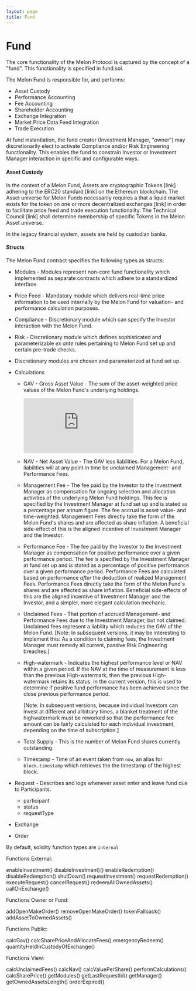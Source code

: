 ```yaml
---
layout: page
title: Fund
---
```

# Fund

The core functionality of the Melon Protocol is captured by the concept of a "fund". This functionality is specified in fund.sol.

The Melon Fund is responsible for, and performs:
- Asset Custody
- Performance Accounting
- Fee Accounting
- Shareholder Accounting
- Exchange Integration
- Market Price Data Feed Integration
- Trade Execution

At fund instantiation, the fund creator (Investment Manager, "owner") may discretionarily elect to activate Compliance and/or Risk Engineering functionality. This enables the fund to constrain Investor or Investment Manager interaction in specific and configurable ways.

#### Asset Custody
In the context of a Melon Fund, Assets are cryptographic Tokens [link] adhering to the ERC20 standard [link] on the Ethereum blockchain.  The Asset universe for Melon Funds necessarily requires a that a liquid market exists for the token on one or more decentralized exchanges [link] in order to facilitate price feed and trade execution functionality. The Technical Council [link] shall determine membership of specific Tokens in the Melon Asset universe.

In the legacy financial system, assets are held by custodian banks.

#### Structs
The Melon Fund contract specifies the following types as structs:

- Modules - Modules represent non-core fund functionality which implemented as separate contracts which adhere to a standardized interface.

 - Price Feed - Mandatory module which delivers real-time price information to be used internally by the Melon Fund for valuation- and performance calculation purposes.

 - Compliance - Discretionary module which can specify the Investor interaction with the Melon Fund.

 - Risk - Discretionary module which defines sophisticated and parameterizable *ex ante* rules pertaining to Melon Fund set up and certain pre-trade checks.

  - Discretionary modules are chosen and parameterized at fund set up.


- Calculations
  - GAV - Gross Asset Value - The sum of the asset-weighted price values of the Melon Fund's underlying holdings.

    ![ee](http://www.sciweavers.org/tex2img.php?eq=gav%20%3D%20%20%5Csum_%7Bk%3D1%7D%5En%20assetHolding%28a_%7Bk%7D%29%2AassetPrice%28a_%7Bk%7D%29%20%20&bc=White&fc=Black&im=jpg&fs=12&ff=arev&edit=0)

  - NAV - Net Asset Value - The GAV less liabilities. For a Melon Fund, liabilities will at any point in time be unclaimed Management- and Performance Fees.

  - Management Fee - The fee paid by the Investor to the Investment Manager as compensation for ongoing selection and allocation activities of the underlying Melon Fund holdings. This fee is specified by the Investment Manager at fund set up and is stated as a percentage per annum figure. The fee accrual is asset value- and time-weighted. Management Fees directly take the form of the Melon Fund's shares and are affected as share inflation. A beneficial side-effect of this is the aligned incentive of Investment Manager and the Investor.

  - Performance Fee - The fee paid by the Investor to the Investment Manager as compensation for positive performance over a given performance period. The fee is specified by the Investment Manager at fund set up and is stated as a percentage of positive performance over a given performance period. Performance Fees are calculated based on performance *after* the deduction of realized Management Fees. Performance Fees directly take the form of the Melon Fund's shares and are affected as share inflation. Beneficial side-effects of this are the aligned incentive of Investment Manager and the Investor, and a simpler, more elegant calculation mechanic.

  - Unclaimed Fees - That portion of accrued Management- and Performance Fees due to the Investment Manager, but not claimed. Unclaimed fees represent a liability which reduces the GAV of the Melon Fund. [Note: In subsequent versions, it may be interesting to implement this: As a condition to claiming fees, the Investment Manager must remedy all current, passive Risk Engineering breaches.]

  - High-watermark - Indicates the highest performance level or NAV within a given period. If the NAV at the time of measurement is less than the previous High-watermark, then the previous High-watermark retains its status. In the current version, this is used to determine if positive fund performance has been achieved since the close previous performance period.

    [Note:  In subsequent versions, because individual Investors can invest at different and arbitrary times, a blanket treatment of the highwatermark must be reworked so that the performance fee amount can be fairly calculated for each individual investment, depending on the time of subscription.]
  - Total Supply - This is the number of Melon Fund shares currently outstanding.

  - Timestamp - Time of an event taken from `now`, an alias for `block.timestamp` which retrieves the the timestamp of the highest block.



- Request - Describes and logs whenever asset enter and leave fund due to Participants.
  - participant
  - status
  - requestType

- Exchange
- Order

By default, solidity function types are `internal`


Functions External:

enableInvestment()
disableInvestment)()
enableRedemption()
disableRedemption()
shutDown()
requestInvestment()
requestRedemption()
executeRequest()
cancelRequest()
redeemAllOwnedAssets()
callOnExchange()

Functions Owner or Fund:

addOpenMakeOrder()
removeOpenMakeOrder()
tokenFallback()
addAssetToOwnedAssets()


Functions Public:

calcGav()
calcSharePriceAndAllocateFees()
emergencyRedeem()
quantityHeldInCustodyOfExchange()


Functions View:

calcUnclaimedFees()
calcNav()
calcValuePerShare()
performCalculations()
calcSharePrice()
getModules()
getLastRequestId()
getManager()
getOwnedAssetsLength()
orderExpired()
